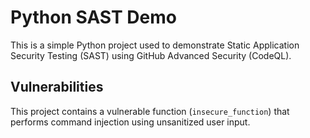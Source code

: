 # Python SAST Demo

This is a simple Python project used to demonstrate Static Application Security Testing (SAST) using GitHub Advanced Security (CodeQL). 

## Vulnerabilities

This project contains a vulnerable function (`insecure_function`) that performs command injection using unsanitized user input.
